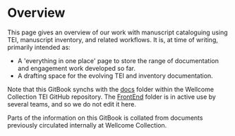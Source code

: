 # Overview

This page gives an overview of our work with manuscript cataloguing using TEI, manuscript inventory, and related workflows. It is, at time of writing, primarily intended as:

* A 'everything in one place' page to store the range of documentation and engagement work developed so far.
* A drafting space for the evolving TEI and inventory documentation.

Note that this GitBook synchs with the [docs](https://github.com/wellcomecollection/wellcome-collection-tei/tree/main/docs) folder within the Wellcome Collection TEI GitHub repository. The [FrontEnd](https://github.com/wellcomecollection/wellcome-collection-tei/tree/main/docs/frontend) folder is in active use by several teams, and so we do not edit it here.

Parts of the information on this GitBook is collated from documents previously circulated internally at Wellcome Collection.
